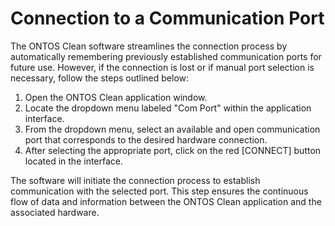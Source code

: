 # Connection to a Communication Port



The ONTOS Clean software streamlines the connection process by automatically remembering previously established communication ports for future use. However, if the connection is lost or if manual port selection is necessary, follow the steps outlined below:

1. Open the ONTOS Clean application window.
2. Locate the dropdown menu labeled "Com Port" within the application interface.
3. From the dropdown menu, select an available and open communication port that corresponds to the desired hardware connection.
4. After selecting the appropriate port, click on the red \[CONNECT] button located in the interface.

The software will initiate the connection process to establish communication with the selected port. This step ensures the continuous flow of data and information between the ONTOS Clean application and the associated hardware.
